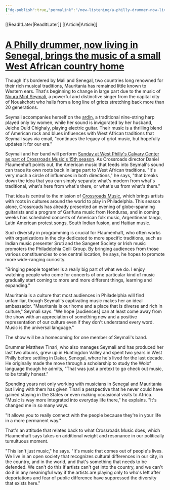 ```yaml
---
{"dg-publish":true,"permalink":"/new-listening/a-philly-drummer-now-living-in-senegal-brings-the-music-of-a-small-west-african-country-home/","tags":["music","african","drums"]}
---
```


[[ReadItLater\|ReadItLater]] [[Article\|Article]]


# [A Philly drummer, now living in Senegal, brings the music of a small West African country home](https://www.inquirer.com/philly/entertainment/music/Noura-Mint-Seymali-brings-the-music-of-Mauritania-to-West-Philly.html)

Though it's bordered by Mali and Senegal, two countries long renowned for their rich musical traditions, Mauritania has remained little known to Western ears. That's beginning to change in large part due to the music of [Noura Mint Seymali](http://www.nouramintseymali.com/), a powerful and distinctive singer from the capital city of Nouakchott who hails from a long line of griots stretching back more than 20 generations.

Seymali accompanies herself on the [ardin](http://www.southworld.net/the-african-harp-mystery-and-mystique/), a traditional nine-string harp played only by women, while her sound is invigorated by her husband, Jeiche Ould Chighaly, playing electric guitar. Their music is a thrilling blend of American rock and blues influences with West African traditions that Seymali says via email, "continues the legacy of griot music, but hopefully updates it for our era."

Seymali and her band will perform [Sunday at West Philly's Calvary Center as part of Crossroads Music's 15th season](http://www.crossroadsconcerts.org/noura-mint-seymali/). As Crossroads director Daniel Flaumenhaft points out, the American music that feeds into Seymali's sound can trace its own roots back in large part to West African traditions. "It's very much a circle of influences in both directions," he says, "that breaks down the idea that you can simply separate what's modern from what's traditional, what's here from what's there, or what's us from what's them."

That idea is central to the mission of [Crossroads Music](http://www.crossroadsconcerts.org/), which brings artists with roots in cultures around the world to play in Philadelphia. This season alone, Crossroads has already presented an evening of globe-spanning guitarists and a program of Garifuna music from Honduras, and in coming weeks has scheduled concerts of American folk music, Argentinean tango, Latin American protest songs, South Indian fusion, and Haitian music.

Such diversity in programming is crucial for Flaumenhaft, who often works with organizations in the city dedicated to more specific traditions, such as Indian music presenter Sruti and the Sangeet Society or Irish music promoters the Philadelphia Ceili Group. By bringing audiences from those various constituencies to one central location, he says, he hopes to promote more wide-ranging curiosity.

"Bringing people together is a really big part of what we do. I enjoy watching people who come for concerts of one particular kind of music gradually start coming to more and more different things, learning and expanding."

Mauritania is a culture that most audiences in Philadelphia will find unfamiliar, though Seymali's captivating music makes her an ideal ambassador. "Mauritania is our home and a place that is diverse and rich in culture," Seymali says. "We hope \[audiences\] can at least come away from the show with an appreciation of something new and a positive representation of our culture even if they don't understand every word. Music is the universal language."

The show will be a homecoming for one member of Seymali's band.

Drummer Matthew Tinari, who also manages Seymali and has produced her last two albums, grew up in Huntingdon Valley and spent two years in West Philly before settling in Dakar, Senegal, where he's lived for the last decade. He originally made the move through a scholarship to study the Wolof language though he admits, "That was just a pretext to go check out music, to be totally honest."

Spending years not only working with musicians in Senegal and Mauritania but living with them has given Tinari a perspective that he never could have gained staying in the States or even making occasional visits to Africa. "Music is way more integrated into everyday life there," he explains. "It's changed me in so many ways.

"It allows you to really connect with the people because they're in your life in a more permanent way."

That's an attitude that relates back to what Crossroads Music does, which Flaumenhaft says takes on additional weight and resonance in our politically tumultuous moment.

"This isn't just music," he says. "It's music that comes out of people's lives. We live in an open society that recognizes cultural differences in our city, in the country, and in the world, and that's something that needs to be defended. We can't do this if artists can't get into the country, and we can't do it in any meaningful way if the artists are playing only to who's left after deportations and fear of public difference have suppressed the diversity that exists here."